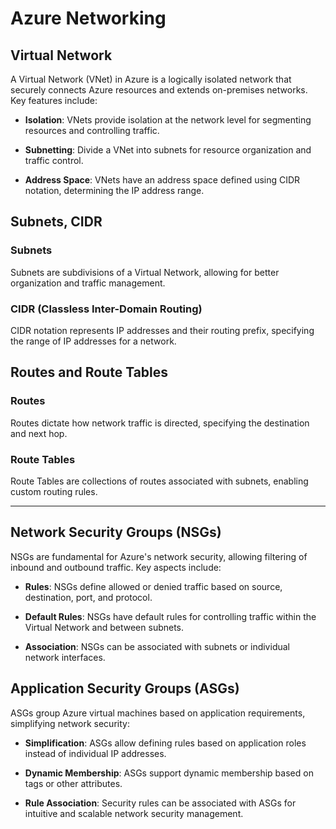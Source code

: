 # Azure Networking

## Virtual Network

A Virtual Network (VNet) in Azure is a logically isolated network that securely connects Azure resources and extends on-premises networks. Key features include:

- **Isolation**: VNets provide isolation at the network level for segmenting resources and controlling traffic.

- **Subnetting**: Divide a VNet into subnets for resource organization and traffic control.

- **Address Space**: VNets have an address space defined using CIDR notation, determining the IP address range.

## Subnets, CIDR

### Subnets

Subnets are subdivisions of a Virtual Network, allowing for better organization and traffic management.

### CIDR (Classless Inter-Domain Routing)

CIDR notation represents IP addresses and their routing prefix, specifying the range of IP addresses for a network.

## Routes and Route Tables

### Routes

Routes dictate how network traffic is directed, specifying the destination and next hop.

### Route Tables

Route Tables are collections of routes associated with subnets, enabling custom routing rules.
_________________________________


## Network Security Groups (NSGs)

NSGs are fundamental for Azure's network security, allowing filtering of inbound and outbound traffic. Key aspects include:

- **Rules**: NSGs define allowed or denied traffic based on source, destination, port, and protocol.

- **Default Rules**: NSGs have default rules for controlling traffic within the Virtual Network and between subnets.

- **Association**: NSGs can be associated with subnets or individual network interfaces.


## Application Security Groups (ASGs)

ASGs group Azure virtual machines based on application requirements, simplifying network security:

- **Simplification**: ASGs allow defining rules based on application roles instead of individual IP addresses.

- **Dynamic Membership**: ASGs support dynamic membership based on tags or other attributes.

- **Rule Association**: Security rules can be associated with ASGs for intuitive and scalable network security management.
